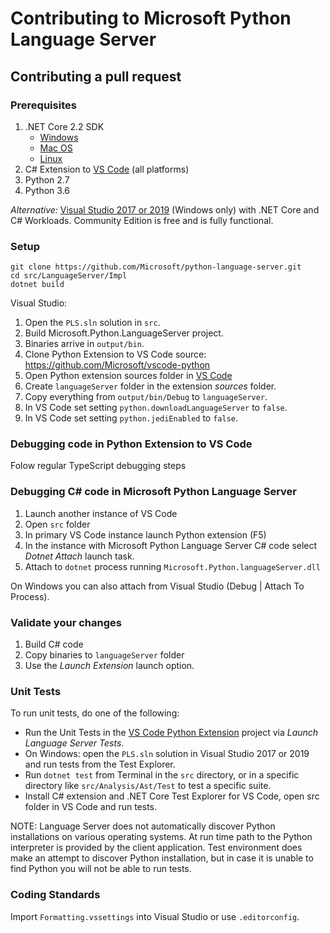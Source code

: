 # Contributing to Microsoft Python Language Server

## Contributing a pull request

### Prerequisites

1. .NET Core 2.2 SDK
   - [Windows](https://www.microsoft.com/net/learn/get-started/windows)
   - [Mac OS](https://www.microsoft.com/net/learn/get-started/macos)
   - [Linux](https://www.microsoft.com/net/learn/get-started/linux/rhel)
2. C# Extension to [VS Code](https://code.visualstudio.com) (all platforms)
3. Python 2.7
4. Python 3.6

*Alternative:* [Visual Studio 2017 or 2019](https://www.visualstudio.com/downloads/) (Windows only) with .NET Core and C# Workloads. Community Edition is free and is fully functional.

### Setup

```shell
git clone https://github.com/Microsoft/python-language-server.git
cd src/LanguageServer/Impl
dotnet build
```

Visual Studio:
1. Open the `PLS.sln` solution in `src`.
2. Build Microsoft.Python.LanguageServer project.
3. Binaries arrive in `output/bin`.
4. Clone Python Extension to VS Code source: https://github.com/Microsoft/vscode-python
5. Open Python extension sources folder in [VS Code](https://code.visualstudio.com)
6. Create `languageServer` folder in the extension *sources* folder.
7. Copy everything from `output/bin/Debug` to `languageServer`.
8. In VS Code set setting `python.downloadLanguageServer` to `false`.
9. In VS Code set setting `python.jediEnabled` to `false`.

### Debugging code in Python Extension to VS Code
Folow regular TypeScript debugging steps

### Debugging C# code in Microsoft Python Language Server
1. Launch another instance of VS Code
2. Open `src` folder
4. In primary VS Code instance launch Python extension (F5)
5. In the instance with Microsoft Python Language Server C# code select *Dotnet Attach* launch task.
6. Attach to `dotnet` process running `Microsoft.Python.languageServer.dll`

On Windows you can also attach from Visual Studio (Debug | Attach To Process).

### Validate your changes

1. Build C# code
2. Copy binaries to `languageServer` folder
3. Use the *Launch Extension* launch option.

### Unit Tests
To run unit tests, do one of the following:
- Run the Unit Tests in the [VS Code Python Extension](https://github.com/Microsoft/vscode-python) project via *Launch Language Server Tests*.
- On Windows: open the `PLS.sln` solution in Visual Studio 2017 or 2019 and run tests from the Test Explorer.
- Run `dotnet test` from Terminal in the `src` directory, or in a specific directory like `src/Analysis/Ast/Test` to test a specific suite.
- Install C# extension and .NET Core Test Explorer for VS Code, open src folder in VS Code and run tests.

NOTE: Language Server does not automatically discover Python installations on various operating systems.
At run time path to the Python interpreter is provided by the client application. Test environment does
make an attempt to discover Python installation, but in case it is unable to find Python you will not
be able to run tests.

### Coding Standards
Import `Formatting.vssettings` into Visual Studio or use `.editorconfig`.
